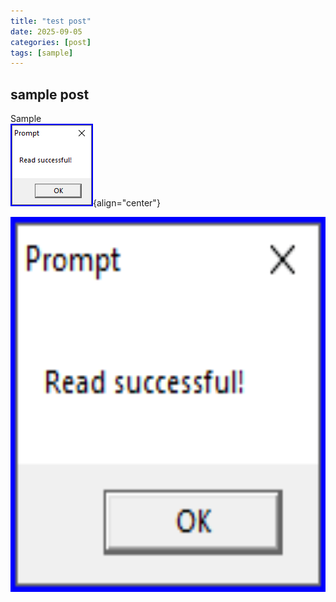 ```yaml
---
title: "test post"
date: 2025-09-05
categories: [post]
tags: [sample]
---
```


## sample post

Sample<br>
![test pic](/assets/img/06_read_successful.png){align="center"}

<img src="/assets/img/06_read_successful.png" 
        alt="Picture" 
        width="800" 
        height="600" 
        style="display: block; margin: 0 auto; align:center "/>

